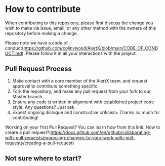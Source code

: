 # How to contribute

When contributing to this repository, please first discuss the change you wish to make via issue, email, or any other method with the owners of this repository before making a change.

Please note we have a code of conduct(https://github.com/colinvwood/AlertX/blob/main/CODE_OF_CONDUCT.md). Please follow it in all your interactions with the project.

## Pull Request Process

1. Make contact with a core member of the AlertX team, and request approval to contribute something specific.
2. Fork the repository, and make any pull request from your fork to our Master branch.
3. Ensure any code is written in alignment with established project code style. Any questions? Just ask.
4. Expect ongoing dialogue and constructive criticism. Thanks so much for contributing!


Working on your first Pull Request? You can learn how from this link: How to create a pull request?(https://docs.github.com/en/github/collaborating-with-pull-requests/proposing-changes-to-your-work-with-pull-requests/creating-a-pull-request)

## Not sure where to start? 



